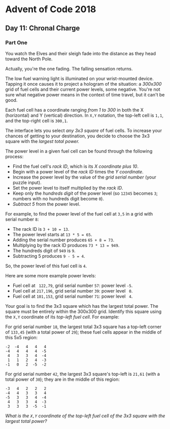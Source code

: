 # Advent of Code 2018

## Day 11: Chronal Charge

### Part One

You watch the Elves and their sleigh fade into the distance as they head toward
the North Pole.

Actually, you're the one fading.  The falling sensation returns.

The low fuel warning light is illuminated on your wrist-mounted device.
Tapping it once causes it to project a hologram of the situation: a *300x300*
grid of fuel cells and their current power levels, some negative.  You're not
sure what negative power means in the context of time travel, but it can't be
good.

Each fuel cell has a coordinate ranging *from 1 to 300* in both the X
(horizontal) and Y (vertical) direction.  In `X,Y` notation, the top-left cell
is `1,1`, and the top-right cell is `300,1`.

The interface lets you select *any 3x3 square* of fuel cells.  To increase your
chances of getting to your destination, you decide to choose the 3x3 square
with the *largest total power.*

The power level in a given fuel cell can be found through the following
process:

- Find the fuel cell's *rack ID*, which is its *X coordinate plus 10*.
- Begin with a power level of the *rack ID* times the *Y coordinate*.
- Increase the power level by the value of the *grid serial number* (your
  puzzle input).
- Set the power level to itself multiplied by the *rack ID*.
- Keep only the *hundreds digit* of the power level (so `12345` becomes `3`;
  numbers with no hundreds digit become `0`).
- *Subtract 5* from the power level.

For example, to find the power level of the fuel cell at `3,5` in a grid with
serial number `8`:

- The rack ID is `3 + 10 = 13`.
- The power level starts at `13 * 5 = 65`.
- Adding the serial number produces `65 + 8 = 73`.
- Multiplying by the rack ID produces `73 * 13 = 949`.
- The hundreds digit of `949` is `9`.
- Subtracting 5 produces `9 - 5 = 4`.

So, the power level of this fuel cell is `4`.

Here are some more example power levels:

- Fuel cell at ` 122,79`, grid serial number `57`: power level `-5`.
- Fuel cell at `217,196`, grid serial number `39`: power level ` 0`.
- Fuel cell at `101,153`, grid serial number `71`: power level ` 4`.

Your goal is to find the 3x3 square which has the largest total power.  The
square must be entirely within the 300x300 grid.  Identify this square using
the `X,Y` coordinate of its *top-left fuel cell*.  For example:

For grid serial number `18`, the largest total 3x3 square has a top-left corner
of `133,45` (with a total power of `29`); these fuel cells appear in the middle
of this 5x5 region:

```
-2  -4   4   4   4
-4   4   4   4  -5
 4   3   3   4  -4
 1   1   2   4  -3
-1   0   2  -5  -2
```

For grid serial number `42`, the largest 3x3 square's top-left is `21,61` (with
a total power of `30`); they are in the middle of this region:

```
-3   4   2   2   2
-4   4   3   3   4
-5   3   3   4  -4
 4   3   3   4  -3
 3   3   3  -5  -1
```

*What is the `X,Y` coordinate of the top-left fuel cell of the 3x3 square with
the largest total power?*
